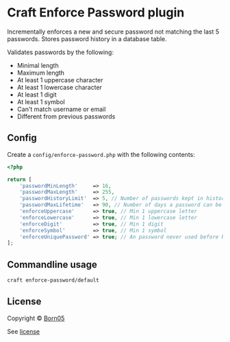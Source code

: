 # Craft Enforce Password plugin

Incrementally enforces a new and secure password not matching the last 5 passwords.
Stores password history in a database table.

Validates passwords by the following:
- Minimal length
- Maximum length
- At least 1 uppercase character
- At least 1 lowercase character
- At least 1 digit
- At least 1 symbol
- Can't match username or email
- Different from previous passwords

## Config

Create a `config/enforce-password.php` with the following contents:

```php
<?php

return [
    'passwordMinLength'     => 16,
    'passwordMaxLength'     => 255,
    'passwordHistoryLimit'  => 5, // Number of passwords kept in history
    'passwordMaxLifetime'   => 90, // Number of days a password can be used
    'enforceUppercase'      => true, // Min 1 uppercase letter 
    'enforceLowercase'      => true, // Min 1 lowercase letter
    'enforceDigit'          => true, // Min 1 digit
    'enforceSymbol'         => true, // Min 1 symbol
    'enforceUniquePassword' => true; // An password never used before by the user
];
```

## Commandline usage

```sh
craft enforce-password/default
```

## License

Copyright © [Born05](https://www.born05.com/)

See [license](https://github.com/born05/craft-enforcepassword/blob/master/LICENSE.md)
